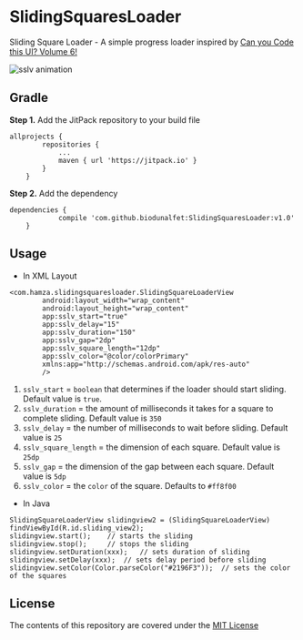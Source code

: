 # SlidingSquaresLoader

Sliding Square Loader - A simple progress loader inspired by [Can you Code this UI? Volume 6!](https://stories.uplabs.com/can-you-code-this-ui-volume-6-7bd09fa6dd92#.nyh2zhpvb)

![sslv animation](https://media.giphy.com/media/l0ExrZuZO2ihDzAfm/giphy.gif)

## Gradle

**Step 1.** Add the JitPack repository to your build file

```
allprojects {
		repositories {
			...
			maven { url 'https://jitpack.io' }
		}
	}
```

**Step 2.** Add the dependency

```
dependencies {
	        compile 'com.github.biodunalfet:SlidingSquaresLoader:v1.0'
	}
```

## Usage

* In XML Layout

```
<com.hamza.slidingsquaresloader.SlidingSquareLoaderView
        android:layout_width="wrap_content"
        android:layout_height="wrap_content"
        app:sslv_start="true"
        app:sslv_delay="15"
        app:sslv_duration="150"
        app:sslv_gap="2dp"
        app:sslv_square_length="12dp"
        app:sslv_color="@color/colorPrimary"
        xmlns:app="http://schemas.android.com/apk/res-auto"
        />
```

1. `sslv_start` = `boolean` that determines if the loader should start sliding. Default value is `true`.
2. `sslv_duration` = the amount of milliseconds it takes for a square to complete sliding. Default value is `350`
3. `sslv_delay` = the number of milliseconds to wait before sliding. Default value is `25`
4. `sslv_square_length` = the dimension of each square. Default value is `25dp`
5. `sslv_gap` = the dimension of the gap between each square. Default value is `5dp`
6. `sslv_color` = the `color` of the square. Defaults to `#ff8f00`

* In Java

```
SlidingSquareLoaderView slidingview2 = (SlidingSquareLoaderView) findViewById(R.id.sliding_view2);
slidingview.start();    // starts the sliding
slidingview.stop();     // stops the sliding
slidingview.setDuration(xxx);   // sets duration of sliding
slidingview.setDelay(xxx);  // sets delay period before sliding
slidingview.setColor(Color.parseColor("#2196F3"));  // sets the color of the squares
```

## License
The contents of this repository are covered under the [MIT License](https://github.com/biodunalfet/SlidingSquareLoader/blob/master/LICENSE)